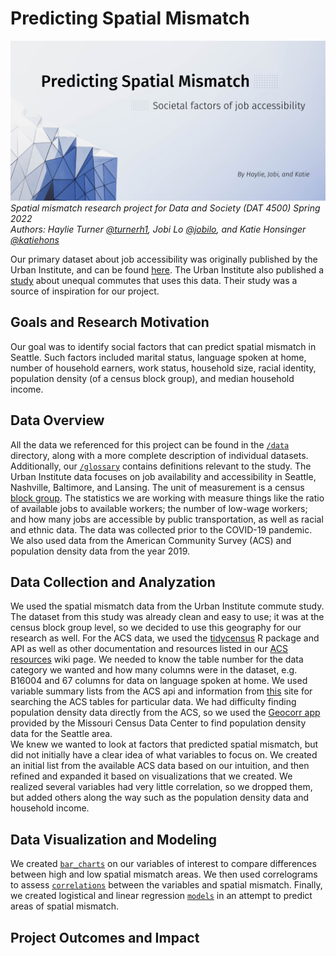 # Predicting Spatial Mismatch
![spatial mismatch cover image](/spatial_mismatch_banner.png)
_Spatial mismatch research project for Data and Society (DAT 4500) Spring 2022_  
_Authors: Haylie Turner [@turnerh1](https://github.com/turnerh1), Jobi Lo [@jobilo](https://github.com/jobilo), and Katie Honsinger [@katiehons](https://github.com/katiehons)_

Our primary dataset about job accessibility was originally published by the Urban Institute, and can be found [here](https://datacatalog.urban.org/dataset/unequal-commute-data).
The Urban Institute also published a [study](https://www.urban.org/features/unequal-commute) about unequal commutes that uses this data. Their study was a source of inspiration for our project.

## Goals and Research Motivation
Our goal was to identify social factors that can predict spatial mismatch in Seattle. Such factors included marital status, language spoken at home, number of household earners, work status, household size, racial identity, population density (of a census block group), and median household income.

## Data Overview
All the data we referenced for this project can be found in the [`/data`](/data) directory, along with a more complete description of individual datasets. Additionally, our [`/glossary`](https://github.com/turnerh1/unequal-commute/wiki/Glossary) contains definitions relevant to the study.
The Urban Institute data focuses on job availability and accessibility in Seattle, Nashville, Baltimore, and Lansing. The unit of measurement
is a census [block group](https://www.census.gov/programs-surveys/geography/about/glossary.html#par_textimage_4). The statistics
we are working with measure things like the ratio of available jobs to available workers; the number of low-wage workers;
and how many jobs are accessible by public transportation, as well as racial and ethnic data.
The data was collected prior to the COVID-19 pandemic.  
We also used data from the American Community Survey (ACS) and population density data from the year 2019.


## Data Collection and Analyzation
We used the spatial mismatch data from the Urban Institute commute study. The dataset from this study was already clean and easy to use; it was at the census block group level, so we decided to use this geography for our research as well. For the ACS data, we used the [tidycensus]() R package and API as well as other documentation and resources listed in our [ACS resources](/wiki/ACS-resources) wiki page. We needed to know the table number for the data category we wanted and how many columns were in the dataset, e.g. B16004 and 67 columns for data on language spoken at home. We used variable summary lists from the ACS api and information from [this](https://data.census.gov/cedsci/table) site for searching the ACS tables for particular data. We had difficulty finding population density data directly from the ACS, so we used the [Geocorr app](https://mcdc.missouri.edu/applications/geocorr.html) provided by the Missouri Census Data Center to find population density data for the Seattle area.  
We knew we wanted to look at factors that predicted spatial mismatch, but did not initially have a clear idea of what variables to focus on. We created an initial list from the available ACS data based on our intuition, and then refined and expanded it based on visualizations that we created. We realized several variables had very little correlation, so we dropped them, but added others along the way such as the population density data and household income.

## Data Visualization and Modeling
We created [`bar_charts`](/bar_charts) on our variables of interest to compare differences between high and low spatial mismatch areas. We then used correlograms to assess [`correlations`](/correlations) between the variables and spatial mismatch. Finally, we created
logistical and linear regression [`models`](/models) in an attempt to predict areas of spatial mismatch.
## Project Outcomes and Impact
